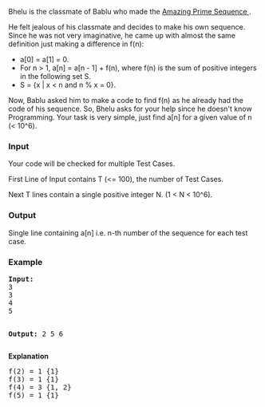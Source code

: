<p>
Bhelu is the classmate of Bablu who made the <a href="https://www.spoj.com/problems/APS/" target="next"> Amazing Prime Sequence </a>.
</p>
<p>
He felt jealous of his classmate and decides to make his own sequence. Since he was not very imaginative, he came up with almost the same definition just making a difference in f(n):
</p>
<ul>
  <li>a[0] = a[1] = 0.</li>
  <li>For n &gt; 1, a[n] = a[n - 1] + f(n), where f(n) is the sum of positive integers in the following set S.</li>
  <li>S = {x | x &lt; n and n % x = 0}.</li>
</ul>

<p>
Now, Bablu asked him to make a code to find f(n) as he already had the code of his sequence. So, Bhelu asks for your help since he doesn't know Programming. Your task is very simple, just find a[n] for a given value of n (&lt; 10^6).
</p>

<h3>Input</h3>
<p>Your code will be checked for multiple Test Cases.</p>
<p>First Line of Input contains T (&lt;= 100), the number of Test Cases.</p>
<p>Next T lines contain a single positive integer N. (1 &lt; N &lt; 10^6).</p>

<h3>Output</h3>
<p>Single line containing a[n] i.e. n-th number of the sequence for each test case.</p>

<h3>Example</h3>
<pre><strong>Input:</strong>
3
3
4
5

<strong>Output:</strong>
2
5
6</pre>

<p><strong>Explanation</strong></p>
<pre>f(2) = 1 {1}
f(3) = 1 {1}
f(4) = 3 {1, 2}
f(5) = 1 {1}</pre>